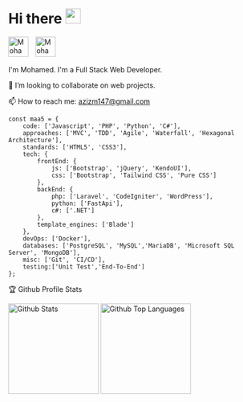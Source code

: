 <!--### Hi there 👋 -->

<h1 align="left">Hi there <img src="https://media.giphy.com/media/hvRJCLFzcasrR4ia7z/giphy.gif" width="30"></h1>
<p align="left">
<a href="[https://es.linkedin.com/in/mohamed-aziz-692796100](https://es.linkedin.com/in/mohamed-aziz-692796100)" target="_blank" style="margin-right: 10px !important;"><img src="https://cdn.jsdelivr.net/npm/simple-icons@3.0.1/icons/linkedin.svg" alt="Mohamed Aziz" height="40" width="40" /></a>
<a href="mailto:azizm147@gmail.com" target="_blank"><img src="https://cdn.jsdelivr.net/npm/simple-icons@3.0.1/icons/gmail.svg" alt="Mohamed Aziz" height="40" width="40" /></a>
</p>

<p>I'm Mohamed. I'm a Full Stack Web Developer.</p>

👯 I’m looking to collaborate on web projects.

📫 How to reach me: azizm147@gmail.com

````
const maa5 = {
	code: ['Javascript', 'PHP', 'Python', 'C#'],
	approaches: ['MVC', 'TDD', 'Agile', 'Waterfall', 'Hexagonal Architecture'],
	standards: ['HTML5', 'CSS3'],
	tech: {
		frontEnd: {
		    js: ['Bootstrap', 'jQuery', 'KendoUI'],
		    css: ['Bootstrap', 'Tailwind CSS', 'Pure CSS']
		},
		backEnd: {
			php: ['Laravel', 'CodeIgniter', 'WordPress'],
			python: ['FastApi'],
			c#: ['.NET']
		},
		template_engines: ['Blade']
	},
	devOps: ['Docker'],
	databases: ['PostgreSQL', 'MySQL','MariaDB', 'Microsoft SQL Server', 'MongoDB'],
	misc: ['Git', 'CI/CD'],
	testing:['Unit Test','End-To-End']
};
````

🏆 Github Profile Stats

<p align="left">
	<img height="180" src="https://github-readme-stats.vercel.app/api?username=maa5&count_private=true&include_all_commits=true&show_icons=true&theme=light&border_color=d8dee4" alt="Github Stats"/>
	<img height="180" src="https://github-readme-stats.vercel.app/api/top-langs/?username=maa5&hide=php&layout=compact&langs_count=7&theme=light&border_color=d8dee4" alt="Github Top Languages" />
</p>

<!--<p align="left" width="100%"><img width="100%" src="https://github.com/maa5/maa5/blob/master/silence-is-golden-banner-dalek.jpg" alt="Silence is golden"/>-->

<!--![Jokes Card](https://readme-jokes.vercel.app/api?bgColor=%23000000&borderColor=%23000000&qColor=%23ffffff)-->

<!--![](https://komarev.com/ghpvc/?username=maa5&label=Views)-->

<!--<h4>🏆 Github Profile Trophy</h4>
<p align="left"><img src="https://github-profile-trophy.vercel.app/?username=maa5&column=7&count_private=true&include_all_commits=true&theme=onedark" alt="Github Trophies"/></p>-->

